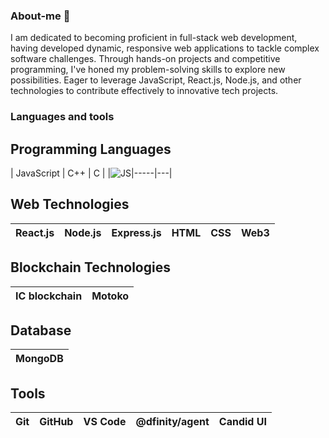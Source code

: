 ### About-me 👋
I am dedicated to becoming proficient in full-stack web development, having developed dynamic, responsive web applications to tackle complex software challenges. Through hands-on projects and competitive programming, I've honed my problem-solving skills to explore new possibilities. Eager to leverage JavaScript, React.js, Node.js, and other technologies to contribute effectively to innovative tech projects.

### Languages and tools
## Programming Languages
| JavaScript | C++ | C |
|![JS](javascript.svg)|-----|---|

## Web Technologies
| React.js | Node.js | Express.js | HTML | CSS | Web3 |
|----------|---------|------------|------|-----|------|

## Blockchain Technologies
| IC blockchain | Motoko |
|----------------|--------|

## Database
| MongoDB |
|---------|

## Tools
| Git | GitHub | VS Code | @dfinity/agent | Candid UI |
|-----|--------|---------|----------------|-----------|


<!--
**Var2299/Var2299** is a ✨ _special_ ✨ repository because its `README.md` (this file) appears on your GitHub profile.

Here are some ideas to get you started:

- 🔭 I’m currently working on ...
- 🌱 I’m currently learning ...
- 👯 I’m looking to collaborate on ...
- 🤔 I’m looking for help with ...
- 💬 Ask me about ...
- 📫 How to reach me: ...
- 😄 Pronouns: ...
- ⚡ Fun fact: ...
-->
